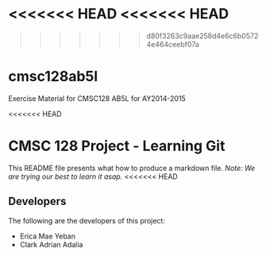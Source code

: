 <<<<<<< HEAD
<<<<<<< HEAD
=======
>>>>>>> d80f3263c9aae258d4e6c6b05724e464ceebf07a
# cmsc128ab5l
Exercise Material for CMSC128 AB5L for AY2014-2015

<<<<<<< HEAD
# CMSC 128 Project - Learning Git
This README file presents what how to produce a markdown file.
*Note: We are trying our best to learn it asap.*
<<<<<<< HEAD

## Developers
The following are the developers of this project:

* Erica Mae Yeban
* Clark Adrian Adalia

